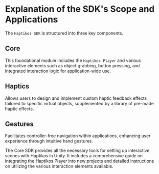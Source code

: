# Explanation of the SDK's Scope and Applications

The `Haptikos SDK` is structured into three key components.

## Core
This foundational module includes the `Haptikos Player` and various interactive elements such as object grabbing, button pressing, and integrated interaction logic for application-wide use.

## Haptics
Allows users to design and implement custom haptic feedback effects tailored to specific virtual objects, supplemented by a library of pre-made haptic effects.

## Gestures
Facilitates controller-free navigation within applications, enhancing user experience through intuitive hand gestures.

The Core SDK provides all the necessary tools for setting up interactive scenes with Haptikos in Unity. It includes a comprehensive guide on integrating the Haptikos Player into new projects and detailed instructions on utilizing the various interaction elements available.